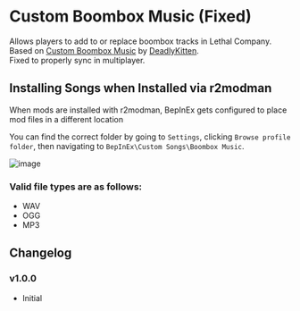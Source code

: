 # Custom Boombox Music (Fixed)
Allows players to add to or replace boombox tracks in Lethal Company.  
Based on [Custom Boombox Music](https://thunderstore.io/package/DeadlyKitten/Custom_Boombox_Music/) by [DeadlyKitten](https://thunderstore.io/package/DeadlyKitten/).  
Fixed to properly sync in multiplayer.

## Installing Songs when Installed via r2modman

When mods are installed with r2modman, BepInEx gets configured to place mod files in a different location

You can find the correct folder by going to `Settings`, clicking `Browse profile folder`, then navigating to `BepInEx\Custom Songs\Boombox Music`.

![image](https://github.com/DeadlyKitten/LC-Boombox/assets/9684760/ef378cdc-c2af-4ba4-82ef-d2aa29a9af31)

 
### Valid file types are as follows:
- WAV
- OGG
- MP3

## Changelog

### v1.0.0
- Initial